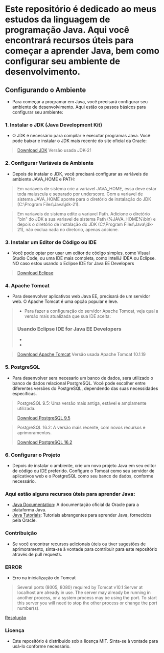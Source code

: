 # Este repositório é dedicado ao meus estudos da linguagem de programação Java. Aqui você encontrará recursos úteis para começar a aprender Java, bem como configurar seu ambiente de desenvolvimento.

## Configurando o Ambiente
- Para começar a programar em Java, você precisará configurar seu ambiente de desenvolvimento. Aqui estão os passos básicos para configurar seu ambiente:

### 1. Instalar o JDK (Java Development Kit)
- O JDK é necessário para compilar e executar programas Java. Você pode baixar e instalar o JDK mais recente do site oficial da Oracle:

>[Download JDK](https://www.oracle.com/br/java/technologies/downloads/)
>Versão usada JDK-21

### 2. Configurar Variáveis de Ambiente
- Depois de instalar o JDK, você precisará configurar as variáveis de ambiente JAVA_HOME e PATH:

>Em variaveis de sistema crie a variavel JAVA_HOME, essa deve estar toda maiuscula e separado por underscore.
>Com a variavel de sistema JAVA_HOME aponte para o diretório de instalação do JDK (C:\Program Files\Java\jdk-21).

>Em variaveis de sistema edite a variavel Path.
>Adicione o diretório "bin" do JDK a sua variavel de sistema Path (%JAVA_HOME%\bin) e depois o diretório de instalação do JDK (C:\Program Files\Java\jdk-21), não exclua nada no diretorio, apenas adcione.

### 3. Instalar um Editor de Código ou IDE
- Você pode optar por usar um editor de código simples, como Visual Studio Code, ou uma IDE mais completa, como IntelliJ IDEA ou Eclipse.
NO caso estou usando o Eclipse IDE for Java EE Developers 

>[Download Eclipse](https://www.eclipse.org/downloads/packages/release/kepler/sr2/eclipse-ide-java-ee-developers)

### 4. Apache Tomcat
- Para desenvolver aplicativos web Java EE, precisará de um servidor web. O Apache Tomcat é uma opção popular e leve.
>- Para fazer a configuração do servidor Apache Tomcat, veja qual a versão mais atualizada que sua IDE aceita:
>  ### Usando Eclipse IDE for Java EE Developers
>  - 
>  - 

>[Download Apache Tomcat](https://tomcat.apache.org/download-10.cgi)
>Versão usada Apache Tomcat 10.1.19

### 5. PostgreSQL
- Para desenvolver sera necesario um banco de dados, sera utilizado o banco de dados relacional PostgreSQL. Você pode escolher entre diferentes versões do PostgreSQL, dependendo das suas necessidades específicas.

>PostgreSQL 9.5: Uma versão mais antiga, estável e amplamente utilizada.
>
>[Download PostgreSQL 9.5](https://sbp.enterprisedb.com/getfile.jsp?fileid=1257550)

>PostgreSQL 16.2: A versão mais recente, com novos recursos e aprimoramentos.
>
>[Download PostgreSQL 16.2](https://sbp.enterprisedb.com/getfile.jsp?fileid=1258893)

### 6. Configurar o Projeto
- Depois de instalar o ambiente, crie um novo projeto Java em seu editor de código ou IDE preferido. Configure o Tomcat como seu servidor de aplicativos web e o PostgreSQL como seu banco de dados, conforme necessário.

### Aqui estão alguns recursos úteis para aprender Java:

- [Java Documentation](https://docs.oracle.com/en/java/): A documentação oficial da Oracle para a plataforma Java.
- [Java Tutorials](https://docs.oracle.com/javase/tutorial/): Tutoriais abrangentes para aprender Java, fornecidos pela Oracle.

### Contribuição
- Se você encontrar recursos adicionais úteis ou tiver sugestões de aprimoramento, sinta-se à vontade para contribuir para este repositório através de pull requests.

### ERROR

- Erro na inicialização do Tomcat

>Several ports (8005, 8080) required by Tomcat v10.1 Server at localhost are already in use. The server may already be running in another process, or a system process may be using the port. To start this server you will need to stop the other process or change the port number(s).


[Resolução](https://cursos.alura.com.br/forum/topico-problema-rodar-tomcat-no-eclipse-17281)


### Licença
- Este repositório é distribuído sob a licença MIT. Sinta-se à vontade para usá-lo conforme necessário.
